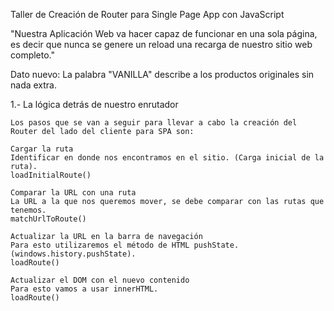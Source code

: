 Taller de Creación de Router para Single Page App con JavaScript

"Nuestra Aplicación Web va hacer capaz de funcionar en una sola página, es decir que nunca se genere un reload una recarga de nuestro sitio web completo."

Dato nuevo: La palabra "VANILLA" describe a los productos originales sin nada extra.

1.- La lógica detrás de nuestro enrutador

    Los pasos que se van a seguir para llevar a cabo la creación del Router del lado del cliente para SPA son:

    Cargar la ruta
    Identificar en donde nos encontramos en el sitio. (Carga inicial de la ruta).
    loadInitialRoute()

    Comparar la URL con una ruta
    La URL a la que nos queremos mover, se debe comparar con las rutas que tenemos.
    matchUrlToRoute()

    Actualizar la URL en la barra de navegación
    Para esto utilizaremos el método de HTML pushState. (windows.history.pushState).
    loadRoute()

    Actualizar el DOM con el nuevo contenido
    Para esto vamos a usar innerHTML.
    loadRoute()
 